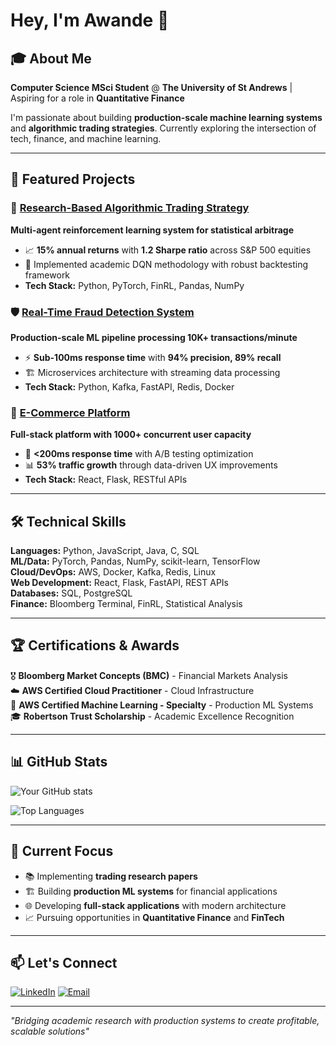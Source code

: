# Hey, I'm Awande 👋

## 🎓 About Me
**Computer Science MSci Student** @ **The University of St Andrews** | Aspiring for a role in **Quantitative Finance**

I'm passionate about building **production-scale machine learning systems** and **algorithmic trading strategies**. Currently exploring the intersection of tech, finance, and machine learning.

---

## 🚀 Featured Projects

### 🤖 [Research-Based Algorithmic Trading Strategy](https://github.com/JavaMorant/trading-strategy)
**Multi-agent reinforcement learning system for statistical arbitrage**
- 📈 **15% annual returns** with **1.2 Sharpe ratio** across S&P 500 equities
- 🧠 Implemented academic DQN methodology with robust backtesting framework
- **Tech Stack:** Python, PyTorch, FinRL, Pandas, NumPy

### 🛡️ [Real-Time Fraud Detection System](https://github.com/JavaMorant/fraud-detection)
**Production-scale ML pipeline processing 10K+ transactions/minute**
- ⚡ **Sub-100ms response time** with **94% precision, 89% recall**
- 🏗️ Microservices architecture with streaming data processing
- **Tech Stack:** Python, Kafka, FastAPI, Redis, Docker

### 🛒 [E-Commerce Platform](https://0hrs.co.uk)
**Full-stack platform with 1000+ concurrent user capacity**
- 🚀 **<200ms response time** with A/B testing optimization
- 📊 **53% traffic growth** through data-driven UX improvements
- **Tech Stack:** React, Flask, RESTful APIs

---

## 🛠️ Technical Skills

**Languages:** Python, JavaScript, Java, C, SQL  
**ML/Data:** PyTorch, Pandas, NumPy, scikit-learn, TensorFlow  
**Cloud/DevOps:** AWS, Docker, Kafka, Redis, Linux  
**Web Development:** React, Flask, FastAPI, REST APIs  
**Databases:** SQL, PostgreSQL  
**Finance:** Bloomberg Terminal, FinRL, Statistical Analysis  

---

## 🏆 Certifications & Awards

🎖️ **Bloomberg Market Concepts (BMC)** - Financial Markets Analysis  
☁️ **AWS Certified Cloud Practitioner** - Cloud Infrastructure  
🤖 **AWS Certified Machine Learning - Specialty** - Production ML Systems  
🎓 **Robertson Trust Scholarship** - Academic Excellence Recognition  

---

## 📊 GitHub Stats

![Your GitHub stats](https://github-readme-stats.vercel.app/api?username=JavaMorant&show_icons=true&theme=dark)

![Top Languages](https://github-readme-stats.vercel.app/api/top-langs/?username=JavaMorant&layout=compact&theme=dark)

---

## 🎯 Current Focus
- 📚 Implementing **trading research papers**
- 🏗️ Building **production ML systems** for financial applications  
- 🌐 Developing **full-stack applications** with modern architecture
- 📈 Pursuing opportunities in **Quantitative Finance** and **FinTech**

---

## 📫 Let's Connect

[![LinkedIn](https://img.shields.io/badge/LinkedIn-0077B5?style=for-the-badge&logo=linkedin&logoColor=white)](https://www.linkedin.com/in/awande-d-7515711b1/)
[![Email](https://img.shields.io/badge/Email-D14836?style=for-the-badge&logo=gmail&logoColor=white)](mailto:dibidi.awande@gmail.com)

---

*"Bridging academic research with production systems to create profitable, scalable solutions"*
